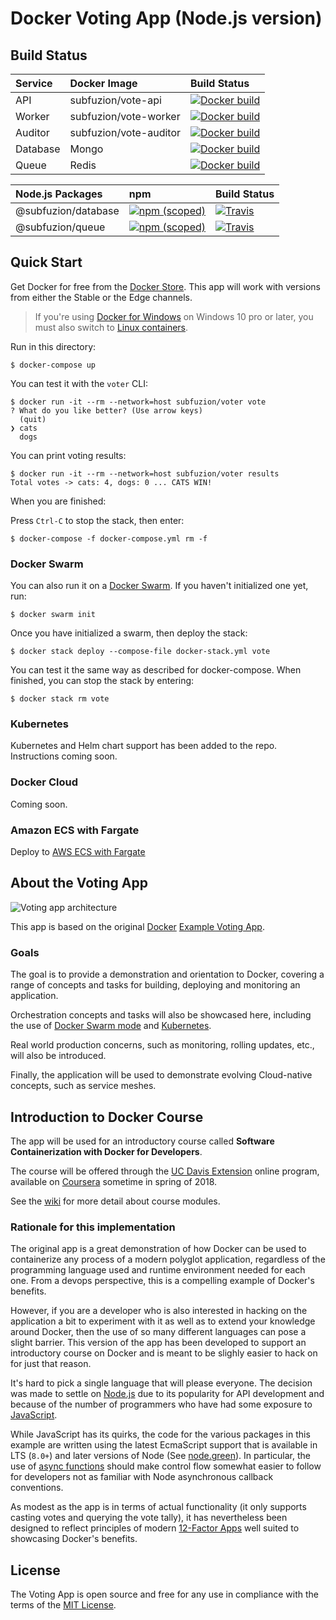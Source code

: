 # Docker Voting App (Node.js version)

## Build Status

| Service  | Docker Image           | Build Status |
|:---------|:-----------------------|:-------------|
| API      | subfuzion/vote-api     | [![Docker build](https://img.shields.io/docker/build/subfuzion/vote-api.svg)](https://hub.docker.com/r/subfuzion/vote-api/)
| Worker   | subfuzion/vote-worker  | [![Docker build](https://img.shields.io/docker/build/subfuzion/vote-worker.svg)](https://hub.docker.com/r/subfuzion/vote-worker/)
| Auditor  | subfuzion/vote-auditor | [![Docker build](https://img.shields.io/docker/build/subfuzion/vote-auditor.svg)](https://hub.docker.com/r/subfuzion/vote-auditor/)
| Database | Mongo | [![Docker build](https://img.shields.io/docker/pulls/_/mongo.svg)](https://hub.docker.com/_/mongo/)
| Queue | Redis | [![Docker build](https://img.shields.io/docker/pulls/_/redis.svg)](https://hub.docker.com/_/redis/)

| Node.js Packages    | npm                    | Build Status |
|:--------------------|:-----------------------|:------------ |
| @subfuzion/database | [![npm (scoped)](https://img.shields.io/npm/v/@subfuzion/database.svg)](@subfuzion/database) | [![Travis](https://img.shields.io/travis/subfuzion/docker-voting-app-nodejs.svg)](https://travis-ci.org/subfuzion/docker-voting-app-nodejs)
| @subfuzion/queue    | [![npm (scoped)](https://img.shields.io/npm/v/@subfuzion/queue.svg)](@subfuzion/queue) | [![Travis](https://img.shields.io/travis/subfuzion/docker-voting-app-nodejs.svg)](https://travis-ci.org/subfuzion/docker-voting-app-nodejs)

## Quick Start

Get Docker for free from the [Docker Store](https://www.docker.com/community-edition#/download).
This app will work with versions from either the Stable or the Edge channels.

> If you're using [Docker for Windows](https://docs.docker.com/docker-for-windows/) on Windows 10 pro or later, you must also switch to [Linux containers](https://docs.docker.com/docker-for-windows/#switch-between-windows-and-linux-containers).

Run in this directory:

    $ docker-compose up

You can test it with the `voter` CLI:

```
$ docker run -it --rm --network=host subfuzion/voter vote
? What do you like better? (Use arrow keys)
  (quit)
❯ cats
  dogs
```

You can print voting results:

```
$ docker run -it --rm --network=host subfuzion/voter results
Total votes -> cats: 4, dogs: 0 ... CATS WIN!
```

When you are finished:

Press `Ctrl-C` to stop the stack, then enter:

    $ docker-compose -f docker-compose.yml rm -f

### Docker Swarm

You can also run it on a [Docker Swarm](https://docs.docker.com/engine/swarm/).
If you haven't initialized one yet, run:

    $ docker swarm init

Once you have initialized a swarm, then deploy the stack:

    $ docker stack deploy --compose-file docker-stack.yml vote

You can test it the same way as described for docker-compose. When finished, you
can stop the stack by entering:

    $ docker stack rm vote

### Kubernetes

Kubernetes and Helm chart support has been added to the repo. Instructions coming
soon.

### Docker Cloud

Coming soon.

### Amazon ECS with Fargate

Deploy to [AWS ECS with Fargate](https://github.com/subfuzion/docker-voting-app-nodejs/wiki/Deploy-the-Docker-Voting-App-to-AWS-ECS-with-Fargate)

## About the Voting App

![Voting app architecture](https://raw.githubusercontent.com/subfuzion/docker-ucdavis-coursera/master/images/voting-app-arch-1.png)

This app is based on the original [Docker](https://docker.com) [Example Voting App](https://github.com/dockersamples/example-voting-app).

### Goals

The goal is to provide a demonstration and orientation to Docker, covering a
range of concepts and tasks for building, deploying and monitoring an application.

Orchestration concepts and tasks will also be showcased here, including the use of
[Docker Swarm mode](https://docs.docker.com/engine/swarm/) and
[Kubernetes](https://kubernetes.io/).

Real world production concerns, such as monitoring, rolling updates, etc., will also be introduced.

Finally, the application will be used to demonstrate evolving Cloud-native concepts,
such as service meshes.

## Introduction to Docker Course

The app will be used for an introductory course called **Software Containerization
with Docker for Developers**.

The course will be offered through the [UC Davis Extension](https://extension.ucdavis.edu/online-learning) online program, available on [Coursera](https://www.coursera.org/) sometime in spring of 2018.

See the [wiki](https://github.com/subfuzion/docker-voting-app-nodejs/wiki) for more
detail about course modules.

### Rationale for this implementation

The original app is a great demonstration of how Docker can be used to containerize
any process of a modern polyglot application, regardless of the programming language
used and runtime environment needed for each one. From a devops perspective, this is
a compelling example of Docker's benefits.

However, if you are a developer who is also interested in hacking on the application
a bit to experiment with it as well as to extend your knowledge around Docker, then
the use of so many different languages can pose a slight barrier. This version of the
app has been developed to support an introductory course on Docker and is meant to be
slighly easier to hack on for just that reason.

It's hard to pick a single language that will please everyone. The decision was made
to settle on [Node.js](https://nodejs.org/) due to its popularity for API development and because of the number of programmers who have had some exposure to [JavaScript](https://www.javascript.com/).

While JavaScript has its quirks, the code for the various packages in this example
are written using the latest EcmaScript support that is available in LTS (`8.0+`) and
later versions of Node (See [node.green](http://node.green/)). In particular, the use
of [async functions](https://developer.mozilla.org/en-US/docs/Web/JavaScript/Reference/Statements/async_function) should make control flow somewhat easier to follow for developers not as familiar with Node asynchronous
callback conventions.

As modest as the app is in terms of actual functionality (it only supports casting
votes and querying the vote tally), it has nevertheless been designed to reflect principles of modern [12-Factor Apps](https://12factor.net/) well suited to showcasing Docker's benefits.

## License

The Voting App is open source and free for any use in compliance with the terms of the
[MIT License](https://github.com/subfuzion/docker-voting-app-nodejs/blob/master/LICENSE).

